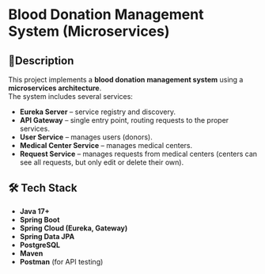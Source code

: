 # Blood Donation Management System (Microservices)

## 📌Description
This project implements a **blood donation management system** using a **microservices architecture**.  
The system includes several services:
- **Eureka Server** – service registry and discovery.
- **API Gateway** – single entry point, routing requests to the proper services.
- **User Service** – manages users (donors).
- **Medical Center Service** – manages medical centers.
- **Request Service** – manages requests from medical centers (centers can see all requests, but only edit or delete their own).

## 🛠 Tech Stack
- **Java 17+**
- **Spring Boot**
- **Spring Cloud (Eureka, Gateway)**
- **Spring Data JPA**
- **PostgreSQL**
- **Maven**
- **Postman** (for API testing)

